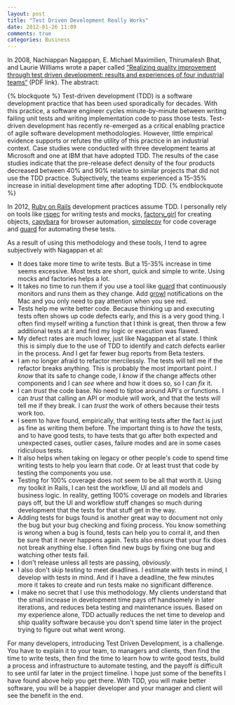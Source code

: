 ```yaml
---
layout: post
title: "Test Driven Development Really Works"
date: 2012-01-26 11:09
comments: true
categories: Business
---
```


In 2008, Nachiappan Nagappan, E. Michael Maximilien, Thirumalesh Bhat, and Laurie Williams wrote a paper called [“Realizing quality improvement through test driven development: results and experiences of four industrial teams“](http://research.microsoft.com/en-us/groups/ese/nagappan_tdd.pdf) (PDF link). The abstract:

{% blockquote %}
Test-driven development (TDD) is a software development practice that has been used sporadically for decades. With this practice, a software engineer cycles minute-by-minute between writing failing unit tests and writing implementation code to pass those tests. Test-driven development has recently re-emerged as a critical enabling practice of agile software development methodologies. However, little empirical evidence supports or refutes the utility of this practice in an industrial context. Case studies were conducted with three development teams at Microsoft and one at IBM that have adopted TDD. The results of the case studies indicate that the pre-release defect density of the four products decreased between 40% and 90% relative to similar projects that did not use the TDD practice. Subjectively, the teams experienced a 15–35% increase in initial development time after adopting TDD.
{% endblockquote %}

In 2012, [Ruby on Rails](https://rubyonrails.org/) development practices assume TDD. I personally rely on tools like [rspec](http://rspec.info/) for writing tests and mocks, [factory_girl](https://github.com/thoughtbot/factory_girl) for creating objects, [capybara](https://github.com/jnicklas/capybara) for browser automation, [simplecov](https://github.com/colszowka/simplecov) for code coverage and [guard](https://github.com/guard/guard) for automating these tests.

As a result of using this methodology and these tools, I tend to agree subjectively with Nagappan et al:

* It does take more time to write tests. But a 15-35% increase in time seems excessive. Most tests are short, quick and simple to write. Using mocks and factories helps a lot.
* It takes no time to run them if you use a tool like [guard](https://github.com/guard/guard) that continuously monitors and runs them as they change. Add [growl](http://growl.info/) notifications on the Mac and you only need to pay attention when you see red.
* Tests help me write better code. Because thinking up and executing tests often shows up code defects early, and this is a very good thing. I often find myself writing a function that I think is great, then throw a few additional tests at it and find my logic or execution was flawed.
* My defect rates are much lower, just like Nagappan et al state. I think this is simply due to the use of TDD to identify and catch defects earlier in the process. And I get far fewer bug reports from Beta testers.
* I am no longer afraid to refactor mercilessly. The tests will tell me if the refactor breaks anything. This is probably the most important point. I *know* that its safe to change code, I *know* if the change affects other components and I can *see* where and how it does so, so I can *fix* it.
* I can *trust* the code base. No need to tiptoe around API's or functions. I can *trust* that calling an API or module will work, and that the tests will tell me if they break. I can *trust* the work of others because their tests work too.
* I seem to have found, empirically, that writing tests after the fact is just as fine as writing them before. The important thing is to *have* the tests, and to have good tests, to have tests that go after both expected and unexpected cases, outlier cases, failure modes and are in some cases ridiculous tests.
* It also helps when taking on legacy or other people's code to spend time writing tests to help you learn that code. Or at least trust that code by testing the components you use.
* Testing for 100% coverage does not seem to be all that worth it. Using my toolkit in Rails, I can test the workflow, UI and all models and business logic. In reality, getting 100% coverage on models and libraries pays off, but the UI and workflow stuff changes so much during development that the tests for that stuff get in the way.
* Adding tests for bugs found is another great way to document not only the bug but your bug checking and fixing process. You know something is wrong when a bug is found, tests can help you to corral it, and then be sure that it never happens again. Tests also ensure that your fix does not break anything else. I often find new bugs by fixing one bug and watching other tests fail.
* I don't release unless all tests are passing, *obviously*.
* I also don't skip testing to meet deadlines. I estimate with tests in mind, I develop with tests in mind. And if I have a deadline, the few minutes more it takes to create and run tests make no significant difference.
* I make no secret that I use this methodology. My clients understand that the small increase in development time pays off handsomely in later iterations, and reduces beta testing and maintenance issues. Based on my experience alone, TDD actually reduces the net time to develop and ship quality software because you don't spend time later in the project trying to figure out what went wrong.

For many developers, introducing Test Driven Development, is a challenge. You have to explain it to your team, to managers and clients, then find the time to write tests, then find the time to learn how to write good tests, build a process and infrastructure to automate testing, and the payoff is difficult to see until far later in the project timeline. I hope just some of the benefits I have found above help you get there.  With TDD, you will make better software, you will be a happier developer and your manager and client will see the benefit in the end.
